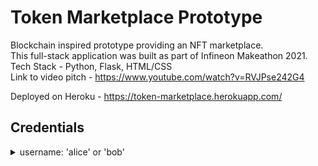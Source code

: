 # Token Marketplace Prototype
Blockchain inspired prototype providing an NFT marketplace.  
This full-stack application was built as part of Infineon Makeathon 2021.    
Tech Stack - Python, Flask, HTML/CSS  
Link to video pitch - https://www.youtube.com/watch?v=RVJPse242G4  
  
Deployed on Heroku - https://token-marketplace.herokuapp.com/  
  
## Credentials  
<details>
<summary align='left'>username: 'alice' or 'bob'</summary>  
&nbsp;&nbsp;&nbsp;password: *same as username*
    
</details>
